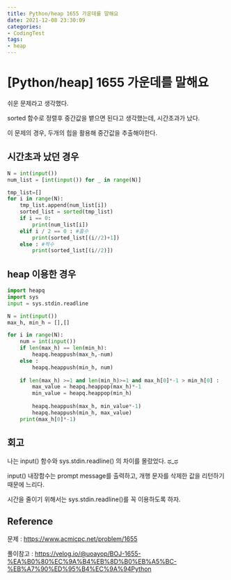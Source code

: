 ```yaml
---
title: Python/heap 1655 가운데를 말해요
date: 2021-12-08 23:30:09
categories:
- CodingTest
tags:
- heap
---
```


# [Python/heap] 1655 가운데를 말해요 



쉬운 문제라고 생각했다.

sorted 함수로 정렬후 중간값을 뱉으면 된다고 생각했는데, 시간초과가 났다. 



이 문제의 경우,  두개의 힙을 활용해 중간값을 추출해야한다. 



## 시간초과 났던 경우

```python
N = int(input())
num_list = [int(input()) for _ in range(N)]

tmp_list=[]
for i in range(N):
    tmp_list.append(num_list[i])
    sorted_list = sorted(tmp_list)
    if i == 0:
        print(num_list[i])
    elif i / 2 == 0 : #홀수
        print(sorted_list[(i//2)+1])
    else : #짝수
        print(sorted_list[(i//2)])
```



## heap 이용한 경우

```python
import heapq
import sys
input = sys.stdin.readline

N = int(input())
max_h, min_h = [],[]

for i in range(N):
    num = int(input())
    if len(max_h) == len(min_h):
        heapq.heappush(max_h,-num)
    else :
        heapq.heappush(min_h, num)
    
    if len(max_h) >=1 and len(min_h)>=1 and max_h[0]*-1 > min_h[0] :
        max_value = heapq.heappop(max_h)*-1
        min_value = heapq.heappop(min_h)
        
        heapq.heappush(max_h, min_value*-1)
        heapq.heappush(min_h, max_value)
    print(max_h[0]*-1)

```



## 회고

나는 input() 함수와 sys.stdin.readline() 의 차이를 몰랐었다. ಥ_ಥ

input() 내장함수는 prompt message를 출력하고, 개행 문자를 삭제한 값을 리턴하기 때문에 느리다. 

시간을 줄이기 위해서는 sys.stdin.readline()를 꼭 이용하도록 하자.



## Reference

문제 : https://www.acmicpc.net/problem/1655

풀이참고 : https://velog.io/@uoayop/BOJ-1655-%EA%B0%80%EC%9A%B4%EB%8D%B0%EB%A5%BC-%EB%A7%90%ED%95%B4%EC%9A%94Python



